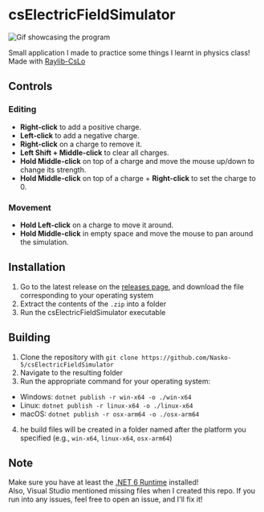 # csElectricFieldSimulator

![Gif showcasing the program](https://github.com/user-attachments/assets/0718bbc4-e1bd-47b5-ad11-239344e5ab9c)

Small application I made to practice some things I learnt in physics class! \
Made with [Raylib-CsLo](https://github.com/NotNotTech/Raylib-CsLo)

## Controls
### Editing
- **Right-click** to add a positive charge.
- **Left-click** to add a negative charge.
- **Right-click** on a charge to remove it.
- **Left Shift + Middle-click** to clear all charges.
- **Hold Middle-click** on top of a charge and move the mouse up/down to change its strength.
- **Hold Middle-click** on top of a charge + **Right-click** to set the charge to 0.

### Movement
- **Hold Left-click** on a charge to move it around.
- **Hold Middle-click** in empty space and move the mouse to pan around the simulation.

## Installation
1. Go to the latest release on the [releases page](https://github.com/Nasko-5/csElectricFieldSimulator/releases), and download the file corresponding to your operating system
3. Extract the contents of the `.zip` into a folder
4. Run the csElectricFieldSimulator executable

## Building
1. Clone the repository with `git clone https://github.com/Nasko-5/csElectricFieldSimulator` 
2. Navigate to the resulting folder
3. Run the appropriate command for your operating system:
  - Windows: `dotnet publish -r win-x64 -o ./win-x64`
  - Linux: `dotnet publish -r linux-x64 -o ./linux-x64`
  - macOS: `dotnet publish -r osx-arm64 -o ./osx-arm64`
4. he build files will be created in a folder named after the platform you specified (e.g., `win-x64`, `linux-x64`, `osx-arm64`)

## Note
Make sure you have at least the [.NET 6 Runtime](https://dotnet.microsoft.com/en-us/download/dotnet/6.0) installed! \
Also, Visual Studio mentioned missing files when I created this repo. If you run into any issues, feel free to open an issue, and I'll fix it!
